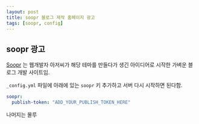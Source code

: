 ```yaml
---
layout: post
title: soopr 블로그 제작 홈페이지 광고
tags: [soopr, config]
---
```


## soopr 광고

[soopr-website]: https://www.soopr.co

[Soopr][soopr-website] 는 웹개발자 아저씨가 해당 테마를 만들다가 생긴 아이디어로 시작한 가벼운 블로그 개발 사이트임.

 `_config.yml` 파일에 아래에 있는 `soopr` 키 추가하고 서버 다시 시작하면 된다함.

```yml
soopr:
  publish-token: "ADD_YOUR_PUBLISH_TOKEN_HERE" 
```

나머지는 몰루